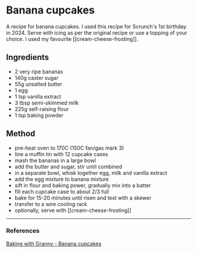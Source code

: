 # Banana cupcakes

A recipe for banana cupcakes.  I used this recipe for Scrunch's 1st birthday in 2024. 
Serve with icing as per the original recipe or use a topping of your choice.  I used my favourite [[cream-cheese-frosting]].

## Ingredients

- 2 very ripe bananas
- 140g caster sugar
- 55g unsalted butter
- 1 egg
- 1 tsp vanilla extract
- 3 tbsp semi-skimmed milk
- 225g self-raising flour
- 1 tsp baking powder

## Method

- pre-heat oven to 170C (150C fan/gas mark 3)
- line a muffin tin with 12 cupcake cases    
- mash the bananas in a large bowl
- add the butter and sugar, stir until combined
- in a separate bowl, whisk together egg, milk and vanilla extract
- add the egg mixture to banana mixture
- sift in flour and baking power, gradually mix into a batter
- fill each cupcake case to about 2/3 full
- bake for 15-20 minutes until risen and test with a skewer
- transfer to a wire cooling rack
- optionally, serve with [[cream-cheese-frosting]]

-----
### References
[Baking with Granny - Banana cupcakes](https://bakingwithgranny.co.uk/recipe/cupcake/banana-cupcakes/)
